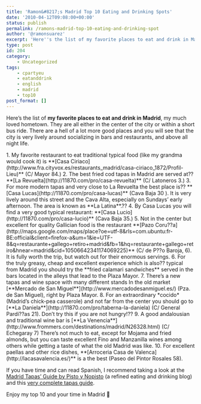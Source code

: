 ```yaml
---
title: 'Ramon&#8217;s Madrid Top 10 Eating and Drinking Spots'
date: '2010-04-12T09:08:00+00:00'
status: publish
permalink: /ramons-madrid-top-10-eating-and-drinking-spot
author: '@ramonsuarez'
excerpt: 'Here''s the list of my favorite places to eat and drink in Madrid, my much loved hometown. They are all either in the center of the city or within a short bus ride. There are a hell of a lot more good places and you will see that the city is very l...'
type: post
id: 204
category:
    - Uncategorized
tags:
    - cpartyeu
    - eatanddrink
    - english
    - madrid
    - top10
post_format: []
---
```

Here’s the list of **my favorite places to eat and drink in Madrid**, my much loved hometown. They are all either in the center of the city or within a short bus ride. There are a hell of a lot more good places and you will see that the city is very lively around socializing in bars and restaurants, and above all night life.

<div class="gmail_quote"><div class="gmail_quote">1. My favorite restaurant to eat traditional typical food (like my grandma would cook it) is **[Casa Ciriaco](http://www.fra.cityvox.es/restaurants_madrid/casa-ciriaco_1872/Profil-Lieu)** (C/ Mayor 84.)
2. The best fried cod tapas in Madrid are served at?? **[La Revuelta](http://11870.com/pro/casa-revuelta)** (C/ Latoneros 3.)
3. For more modern tapas and very close to La Revuelta the best place is?? **[Casa Lucas](http://11870.com/pro/casa-lucas)** (Cava Baja 30 ). It is very lively around this street and the Cava Alta, especially on Sundays’ early afternoon. The area is known as **La Latina**.??
4. By Casa Lucas you will find a very good typical restaurant: **[Casa Lucio](http://11870.com/pro/casa-lucio)** (Cava Baja 35.)
5. Not in the center but excellent for quality Gallician food is the restaurant **[Pazo Coru??a](http://maps.google.com/maps/place?oe=utf-8&rls=com.ubuntu:fr-BE:official&client=firefox-a&um=1&ie=UTF-8&q=restaurante+gallego+retiro+madrid&fb=1&hq=restaurante+gallego+retiro&hnear=madrid&cid=10506642341174069225)** (C/ de P??o Baroja, 6). It is fully worth the trip, but watch out for their enormous servings.
6. For the truly greasy, cheap and excellent experience which is also?? typical from Madrid you should try the **fried calamari sandwiches** served in the bars located in the alleys that lead to the Plaza Mayor.
7. There’s a new tapas and wine space with many different stands In the old market [**Mercado de San Miguel**](http://www.mercadodesanmiguel.es/) (Pza. de San Miguel), right by Plaza Mayor.
8. For an extraordinary *cocido* (Madrid’s chick-pea casserole) and not far from the center you should go to [**La Daniela**](http://11870.com/pro/taberna-la-daniela) (C/ General Pardi??as 21). Don’t try this if you are not hungry!??
9. A good andalousian and traditional wine bar is [**La Venencia**](http://www.frommers.com/destinations/madrid/N26328.html) (C/ Echegaray 7) There’s not much to eat, except for Mojama and fried almonds, but you can taste excellent Fino and Manzanilla wines among others while getting a taste of what the old Madrid was like.
10. For excellent paellas and other rice dishes, **[Arroceria Casa de Valenca](http://lacasavalencia.es/)** is a the best (Paseo del Pintor Rosales 58).

If you have time and can read Spanish, I recommend taking a look at the [Madrid Tapas’ Guide by Pisto y Nopisto](http://www.pistoynopisto.com/index.php/2005/03/31/de_tapas_por_madrid) (a refined eating and drinking blog) and this [very complete tapas guide](http://www.scribd.com/doc/4934459/Tapas-en-Madrid).

Enjoy my top 10 and your time in Madrid 🙂

</div></div>